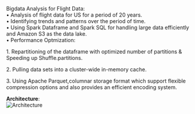 
Bigdata Analysis for Flight Data:<br>
•	Analysis of flight data for US for a period of 20 years.<br>
•	Identifying trends and patterns over the period of time.<br>
•	Using Spark Dataframe and Spark SQL for handling large data efficiently and Amazon S3 as the data lake.<br>
• Performance Optmization:<br>
    <p>1. Repartitioning of the dataframe with optimized number of partitions & Speeding up Shuffle.partitions.<br>
    <p>2. Pulling data sets into a cluster-wide in-memory cache.<br>
    <p>3. Using Apache Parquet,columnar storage format which support flexible compression options and also provides an efficient encoding system.<br>

**Architecture**:
<br>
![Architecture](https://github.com/aashish-bidap/Flight-Data-Analysis---BigData/blob/master/Architecture.png)
